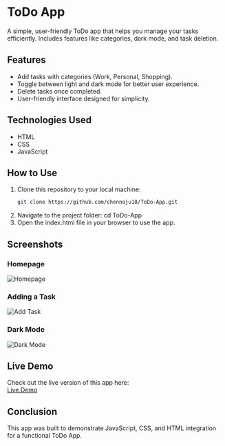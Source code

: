 # ToDo App

A simple, user-friendly ToDo app that helps you manage your tasks efficiently. Includes features like categories, dark mode, and task deletion.

## Features
- Add tasks with categories (Work, Personal, Shopping).
- Toggle between light and dark mode for better user experience.
- Delete tasks once completed.
- User-friendly interface designed for simplicity.

## Technologies Used
- HTML
- CSS
- JavaScript

## How to Use
1. Clone this repository to your local machine:
   ```bash
   git clone https://github.com/chennoju18/ToDo-App.git
2. Navigate to the project folder:
   cd ToDo-App
3. Open the index.html file in your browser to use the app.

## Screenshots

### Homepage
![Homepage](screenshots/Homepage.png)

### Adding a Task
![Add Task](screenshots/Adding-a-task.png)

### Dark Mode
![Dark Mode](screenshots/dark-mode.png)

## Live Demo

Check out the live version of this app here:  
[Live Demo](https://chennoju18.github.io/ToDo-App/)

## Conclusion
This app was built to demonstrate JavaScript, CSS, and HTML integration for a functional ToDo App.
